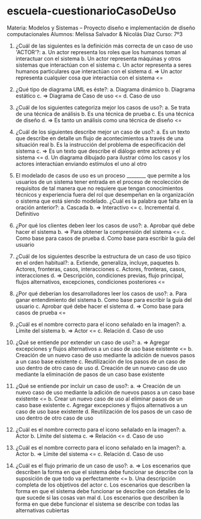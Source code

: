 # escuela-cuestionarioCasoDeUso

Materia: Modelos y Sistemas – Proyecto diseño e implementación de diseño computacionales
Alumnos: Melissa Salvador & Nicolás Díaz
Curso: 7º3

1.	¿Cuál de las siguientes es la definición más correcta de un caso de uso 'ACTOR'?:
  a.	Un actor representa los roles que los humanos toman al interactuar con el sistema
  b.	Un actor representa máquinas y otros sistemas que interactúan con el sistema
  c.	Un actor representa a seres humanos particulares que interactúan con el sistema
  d.	=> Un actor representa cualquier cosa que interactúa con el sistema <=

2.	¿Qué tipo de diagrama UML es éste?:
  a.	Diagrama dinámico
  b.	Diagrama estático
  c.	=> Diagrama de Caso de uso <=
  d.	Caso de uso

3.	¿Cuál de los siguientes categoriza mejor los casos de uso?:
  a.	Se trata de una técnica de análisis
  b.	Es una técnica de prueba
  c.	Es una técnica de diseño
  d.	=> Es tanto un análisis como una técnica de diseño <=

4.	¿Cuál de los siguientes describe mejor un caso de uso?:
  a.	Es un texto que describe en detalle un flujo de acontecimientos a través de una situación real
  b.	Es la instrucción del problema de especificación del sistema
  c.	=> Es un texto que describe el diálogo entre actores y el sistema <=
  d.	Un diagrama dibujado para ilustrar cómo los casos y los actores interactúan enviando estímulos el uno al otro

5.	El modelado de casos de uso es un proceso ________ que permite a los usuarios de un sistema tener entrada en el proceso de recolección de requisitos de tal manera     que no requiere que tengan conocimientos técnicos y experiencia fuera del rol que desempeñan en la organización o sistema que está siendo modelado.
    ¿Cuál es la palabra que falta en la oración anterior?:
  a.	Cascada
  b.	=> Interactivo <=
  c.	Incremental
  d.	Definitivo

6.	¿Por qué los clientes deben leer los casos de uso?:
  a.	Aprobar qué debe hacer el sistema
  b.	=> Para obtener la comprensión del sistema <=
  c.	Como base para casos de prueba
  d.	Como base para escribir la guía del usuario

7.	¿Cuál de los siguientes describe la estructura de un caso de uso típico en el orden habitual?:
  a.	Extiende, generaliza, incluye, paquetes
  b.	Actores, fronteras, casos, interacciones
  c.	Actores, fronteras, casos, interacciones
  d.	=> Descripción, condiciones previas, flujo principal, flujos alternativos, excepciones, condiciones posteriores <=

8.	¿Por qué deberían los desarrolladores leer los casos de uso?:
  a.	Para ganar entendimiento del sistema
  b.	Como base para escribir la guía del usuario
  c.	Aprobar qué debe hacer el sistema
  d.	=> Como base para casos de prueba <=

9.	¿Cuál es el nombre correcto para el icono señalado en la imagen?:
  a.	Límite del sistema
  b.	=> Actor <=
  c.	Relación
  d.	Caso de uso

10.	¿Qué se entiende por extender un caso de uso?:
  a.	=> Agregar excepciones y flujos alternativos a un caso de uso base existente <=
  b.	Creación de un nuevo caso de uso mediante la adición de nuevos pasos a un caso base existente
  c.	Reutilización de los pasos de un caso de uso dentro de otro caso de uso
  d.	Creación de un nuevo caso de uso mediante la eliminación de pasos de un caso base existente

11.	¿Qué se entiende por incluir un caso de uso?:
  a.	=> Creación de un nuevo caso de uso mediante la adición de nuevos pasos a un caso base existente <=
  b.	Crear un nuevo caso de uso al eliminar pasos de un caso base existente
  c.	Agregar excepciones y flujos alternativos a un caso de uso base existente
  d.	Reutilización de los pasos de un caso de uso dentro de otro caso de uso

12.	¿Cuál es el nombre correcto para el icono señalado en la imagen?:
  a.	Actor
  b.	Límite del sistema
  c.	=> Relación <=
  d.	Caso de uso

13.	¿Cuál es el nombre correcto para el icono señalado en la imagen?:
  a.	Actor
  b.	=> Límite del sistema <=
  c.	Relación
  d.	Caso de uso

14.	¿Cuál es el flujo primario de un caso de uso?:
  a.	=> Los escenarios que describen la forma en que el sistema debe funcionar se describe con la suposición de que todo va perfectamente <=
  b.	Una descripción completa de los objetivos del actor
  c.	Los escenarios que describen la forma en que el sistema debe funcionar se describe con detalles de lo que sucede si las cosas van mal
  d.	Los escenarios que describen la forma en que debe funcionar el sistema se describe con todas las alternativas cubiertas
